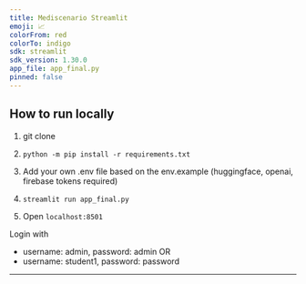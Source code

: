 ```yaml
---
title: Mediscenario Streamlit
emoji: 📈
colorFrom: red
colorTo: indigo
sdk: streamlit
sdk_version: 1.30.0
app_file: app_final.py
pinned: false
---
```


## How to run locally

1. git clone

2. `python -m pip install -r requirements.txt`

3. Add your own .env file based on the env.example (huggingface, openai, firebase tokens required)

4. `streamlit run app_final.py`

5. Open `localhost:8501`

Login with
- username: admin, password: admin
OR
- username: student1, password: password

--------------------------------- 
